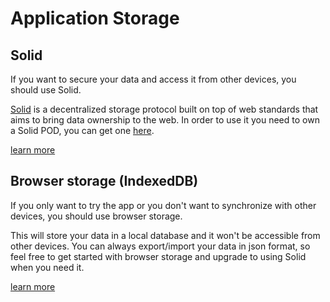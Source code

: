 # Application Storage

## Solid

If you want to secure your data and access it from other devices, you should use Solid.

[Solid](https://solidproject.org) is a decentralized storage protocol built on top of web standards that aims to bring data ownership to the web. In order to use it you need to own a Solid POD, you can get one [here](https://solid.inrupt.com/get-a-solid-pod).

[learn more](https://solidproject.org)

## Browser storage (IndexedDB)

If you only want to try the app or you don't want to synchronize with other devices, you should use browser storage.

This will store your data in a local database and it won't be accessible from other devices. You can always export/import your data in json format, so feel free to get started with browser storage and upgrade to using Solid when you need it.

[learn more](https://en.wikipedia.org/wiki/Indexed_Database_API)
